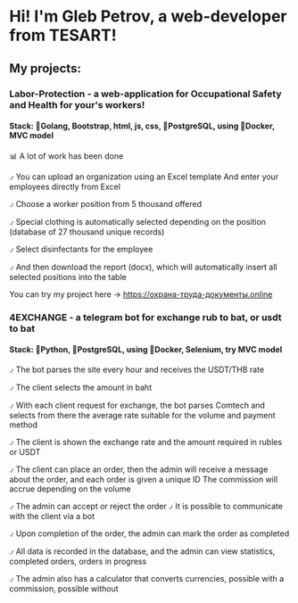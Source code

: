 # Hi! I'm Gleb Petrov, a web-developer from TESART!


## My projects:

### Labor-Protection - a web-application for Occupational Safety and Health for your's workers!

#### Stack: 🐹Golang, Bootstrap, html, js, css, 🐘PostgreSQL, using 🐳Docker, MVC model

📊 A lot of work has been done

⍻ You can upload an organization using an Excel template
And enter your employees directly from Excel

⍻ Choose a worker position from 5 thousand offered

⍻ Special clothing is automatically selected depending on the position (database of 27 thousand unique records)

⍻ Select disinfectants for the employee

⍻ And then download the report (docx), which will automatically insert all selected positions into the table

You can try my project here -> https://охрана-труда-документы.online


### 4EXCHANGE - a telegram bot for exchange rub to bat, or usdt to bat

#### Stack: 🐍Python, 🐘PostgreSQL, using 🐳Docker, Selenium, try MVC model

⍻ The bot parses the site every hour and receives the USDT/THB rate

⍻ The client selects the amount in baht

⍻ With each client request for exchange, the bot parses Comtech and selects from there the average rate suitable for the volume and payment method

⍻ The client is shown the exchange rate and the amount required in rubles or USDT

⍻ The client can place an order, then the admin will receive a message about the order, and each order is given a unique ID
The commission will accrue depending on the volume

⍻ The admin can accept or reject the order
⍻ It is possible to communicate with the client via a bot

⍻ Upon completion of the order, the admin can mark the order as completed

⍻ All data is recorded in the database, and the admin can view statistics, completed orders, orders in progress

⍻ The admin also has a calculator that converts currencies, possible with a commission, possible without

